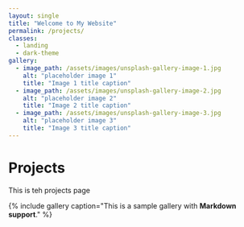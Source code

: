 ```yaml
---
layout: single
title: "Welcome to My Website"
permalink: /projects/
classes:
  - landing
  - dark-theme
gallery:
  - image_path: /assets/images/unsplash-gallery-image-1.jpg
    alt: "placeholder image 1"
    title: "Image 1 title caption"
  - image_path: /assets/images/unsplash-gallery-image-2.jpg
    alt: "placeholder image 2"
    title: "Image 2 title caption"
  - image_path: /assets/images/unsplash-gallery-image-3.jpg
    alt: "placeholder image 3"
    title: "Image 3 title caption"
---
```


# Projects

This is teh projects page

{% include gallery caption="This is a sample gallery with **Markdown support**." %}
